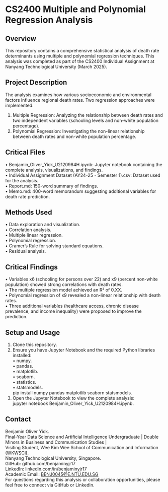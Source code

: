 # CS2400 Multiple and Polynomial Regression Analysis

## Overview
This repository contains a comprehensive statistical analysis of death rate determinants using multiple and polynomial regression techniques.  This analysis was completed as part of the CS2400 Individual Assignment at Nanyang Technological University (March 2025).

## Project Description
The analysis examines how various socioeconomic and environmental factors influence regional death rates.  Two regression approaches were implemented:  
1.	Multiple Regression: Analyzing the relationship between death rates and two independent variables (schooling levels and non-white population percentage).
2.	Polynomial Regression: Investigating the non-linear relationship between death rates and non-white population percentage.

## Critical Files
•   Benjamin_Oliver_Yick_U2120984H.ipynb: Jupyter notebook containing the complete analysis, visualizations, and findings.  
•	Individual Assignment Dataset (AY24-25 - Semester 1).csv: Dataset used for the analysis.  
•	Report.md: 150-word summary of findings.  
•	Memo.md: 400-word memorandum suggesting additional variables for death rate prediction.  

## Methods Used
•	Data exploration and visualization.  
•	Correlation analysis.  
•	Multiple linear regression.  
•	Polynomial regression.  
•	Cramer’s Rule for solving standard equations.  
•	Residual analysis.  

## Critical Findings
•	Variables x6 (schooling for persons over 22) and x9 (percent non-white population) showed strong correlations with death rates.  
•	The multiple regression model achieved an R² of 0.XX.  
•	Polynomial regression of x9 revealed a non-linear relationship with death rates.  
•	Three additional variables (healthcare access, chronic disease prevalence, and income inequality) were proposed to improve the prediction.  

## Setup and Usage
1.	Clone this repository.  
2.	Ensure you have Jupyter Notebook and the required Python libraries installed:  
•	numpy.  
•	pandas.  
•	matplotlib.  
•	seaborn.  
•	statistics.  
•	statsmodels.  
pip install numpy pandas matplotlib seaborn statsmodels.    
3.	Open the Jupyter Notebook to view the complete analysis:  
jupyter notebook Benjamin_Oliver_Yick_U2120984H.ipynb.   

## Contact
Benjamin Oliver Yick.  
Final-Year Data Science and Artificial Intelligence Undergraduate | Double Minors in Business and Communication Studies |  
Visiting Student, Wee Kim Wee School of Communication and Information (WKWSCI).  
Nanyang Technological University, Singapore.  
GitHub: github.com/benjaminyjr17  
LinkedIn: linkedin.com/in/benjaminyjr17  
Academic Email: BENJ0045@E.NTU.EDU.SG  
For questions regarding this analysis or collaboration opportunities, please feel free to connect via GitHub or LinkedIn.  